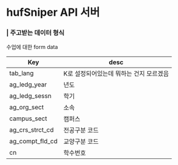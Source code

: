 # hufSniper API 서버

### | 주고받는 데이터 형식

수업에 대한 form data

|Key|desc|
|------|---|
|tab_lang|K로 설정되어있는데 뭐하는 건지 모르겠음|
|ag_ledg_year|년도|
|ag_ledg_sessn|학기|
|ag_org_sect|소속|
|campus_sect|캠퍼스|
|ag_crs_strct_cd|전공구분 코드|
|ag_compt_fld_cd|교양구분 코드|
|cn|학수번호|
